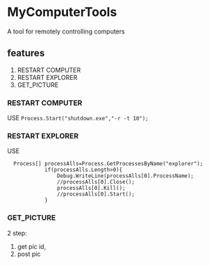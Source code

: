 # MyComputerTools

A tool for remotely controlling computers

## features
 1. RESTART COMPUTER
 1. RESTART EXPLORER
 1. GET_PICTURE

### RESTART COMPUTER
USE `Process.Start("shutdown.exe","-r -t 10");`
### RESTART EXPLORER
USE 
````
  Process[] processAlls=Process.GetProcessesByName("explorer");
			if(processAlls.Length>0){
				Debug.WriteLine(processAlls[0].ProcessName);
				//processAlls[0].Close();
				processAlls[0].Kill();
				//processAlls[0].Start();
			}
````

### GET_PICTURE
2 step:

1. get pic id,
2. post pic
